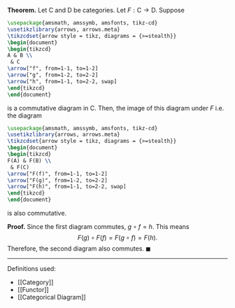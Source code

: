 **Theorem.** Let $\mathsf{C}$ and $\mathsf{D}$ be categories. Let $F:\mathsf{C}\to \mathsf{D}$. Suppose

```tikz
\usepackage{amsmath, amssymb, amsfonts, tikz-cd}
\usetikzlibrary{arrows, arrows.meta}
\tikzcdset{arrow style = tikz, diagrams = {>=stealth}}
\begin{document}
\begin{tikzcd}
A & B \\
 & C
\arrow["f", from=1-1, to=1-2]
\arrow["g", from=1-2, to=2-2]
\arrow["h", from=1-1, to=2-2, swap]
\end{tikzcd}
\end{document}
```

is a commutative diagram in $\mathsf{C}$. Then, the image of this diagram under $F$ i.e. the diagram

```tikz
\usepackage{amsmath, amssymb, amsfonts, tikz-cd}
\usetikzlibrary{arrows, arrows.meta}
\tikzcdset{arrow style = tikz, diagrams = {>=stealth}}
\begin{document}
\begin{tikzcd}
F(A) & F(B) \\
 & F(C)
\arrow["F(f)", from=1-1, to=1-2]
\arrow["F(g)", from=1-2, to=2-2]
\arrow["F(h)", from=1-1, to=2-2, swap]
\end{tikzcd}
\end{document}
```

is also commutative.

**Proof.** Since the first diagram commutes, $g\circ f=h$. This means $$F(g)\circ F(f)=F(g\circ f)=F(h).$$Therefore, the second diagram also commutes. $\blacksquare$
***
Definitions used:
- [[Category]]
- [[Functor]]
- [[Categorical Diagram]]